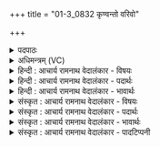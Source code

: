 +++
title = "01-3_0832 कृण्वन्तो वरिवो"

+++
<details><summary>पदपाठः</summary>

कृ꣣ण्व꣡न्तः꣢। व꣡रि꣢꣯वः। ग꣡वे꣢꣯। अ꣡भि꣢। अ꣣र्षन्ति। सुष्टुति꣢म्। सु꣣। स्तुति꣢म्। इ꣡डा꣢꣯म्। अ꣣स्म꣡भ्य꣢म्। सं꣣य꣡त꣢म्। स꣣म्। य꣡त꣢꣯म्। ८३२।
</details>

<details><summary>अधिमन्त्रम् (VC)</summary>

- पवमानः सोमः
- जमदग्निर्भार्गवः
- गायत्री
- षड्जः
</details>

<details><summary>हिन्दी : आचार्य रामनाथ वेदालंकार - विषयः</summary>

आगे फिर उसी विषय का वर्णन है।
</details>

<details><summary>हिन्दी : आचार्य रामनाथ वेदालंकार - पदार्थः</summary>

पदार्थान्वय -  ये सोम अर्थात् तेजस्वी उपासक लोग(गवे)अपने जीवात्मा और इन्द्रियसमूह के लिए (वरिवः) ऐश्वर्य को और (अस्मभ्यम्) हम सखाओं के लिए (संयतम्) संयमयुक्त (इडाम्) भद्र वाणी को (कृण्वन्तः) प्रयुक्त करते हुए (सुष्टुतिम्) उत्तम प्रशस्ति को (अभ्यर्षन्ति) प्राप्त करते हैं ॥३॥
</details>

<details><summary>हिन्दी : आचार्य रामनाथ वेदालंकार - भावार्थः</summary>

भावार्थ -  उपासक के आत्मा,मन,बुद्धि,वाणी,प्राण,इन्द्रिय आदि सब दिव्य ऐश्वर्य से युक्त हो जाते हैं और वह अन्यों के प्रति मधुर तथा भद्र वाणी का ही प्रयोग करता हुआ सुप्रशस्ति प्राप्त करता है ॥३॥
</details>

<details><summary>संस्कृत : आचार्य रामनाथ वेदालंकार - विषयः</summary>

अथ पुनरपि तमेव विषयमाह।
</details>

<details><summary>संस्कृत : आचार्य रामनाथ वेदालंकार - पदार्थः</summary>

पदार्थान्वय -  एते सोमासः तेजस्विनः उपासकाः (गवे) स्वकीयाय जीवात्मने इन्द्रियगणाय च (वरिवः) ऐश्वर्यम्[वरिवः इति धननाम। निघं० २।१०।]किञ्च (अस्मभ्यम्) सखिभ्यो नः (संयतम्) संयमयुक्तां।[संपूर्वात् यम उपरमे धातोः क्विपि स्त्रियां द्वितीयैकवचने रूपम्।] (इडाम्) भद्रां वाचम्[इडा इति वाङ्नाम निघं० १।११।] (कृण्वन्तः) कुर्वन्तः,प्रयुञ्जानाः (सुष्टुतिम्) सुप्रशस्तिम् (अभ्यर्षन्ति) प्राप्नुवन्ति ॥३॥
</details>

<details><summary>संस्कृत : आचार्य रामनाथ वेदालंकार - भावार्थः</summary>

भावार्थ -  उपासकस्यात्ममनोबुद्धिवाक्प्राणेन्द्रियादीनि सर्वाण्यपि दिव्यैश्वर्यमयानि जायन्ते,स चान्यान् प्रति मधुरां भद्रामेव वाचं प्रयुञ्जानः सुप्रशस्तिं लभते ॥३॥
</details>

<details><summary>संस्कृत : आचार्य रामनाथ वेदालंकार - पादटिप्पनी</summary>

टिप्पनी -   १. ऋ० ९।६२।३।
</details>